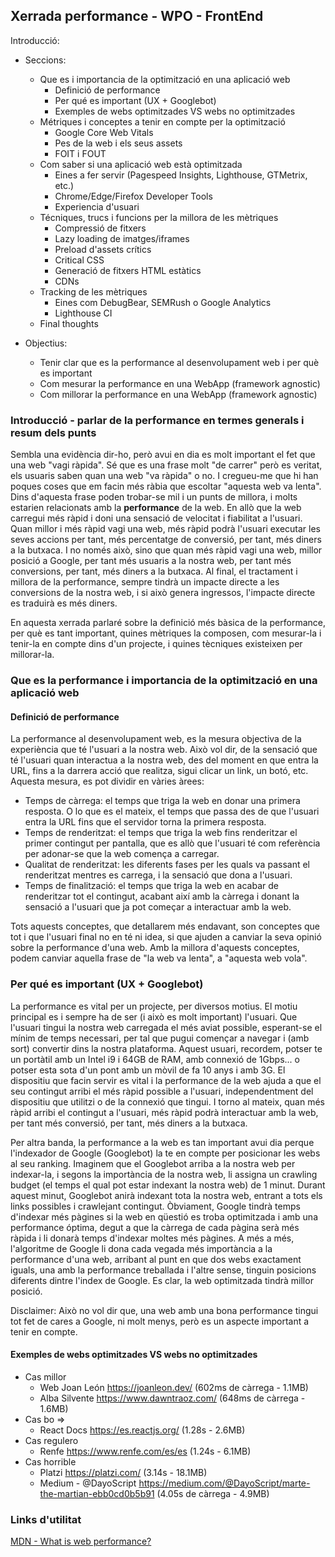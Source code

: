 ## Xerrada performance - WPO - FrontEnd

Introducció:

- Seccions:
  - Que es i importancia de la optimització en una aplicació web
    - Definició de performance
    - Per qué es important (UX + Googlebot)
    - Exemples de webs optimitzades VS webs no optimitzades
  - Métriques i conceptes a tenir en compte per la optimització
    - Google Core Web Vitals
    - Pes de la web i els seus assets
    - FOIT i FOUT
  - Com saber si una aplicació web està optimitzada
    - Eines a fer servir (Pagespeed Insights, Lighthouse, GTMetrix, etc.)
    - Chrome/Edge/Firefox Developer Tools
    - Experiencia d'usuari
  - Técniques, trucs i funcions per la millora de les mètriques
    - Compressió de fitxers
    - Lazy loading de imatges/iframes
    - Preload d'assets crítics
    - Critical CSS
    - Generació de fitxers HTML estàtics
    - CDNs
  - Tracking de les mètriques
    - Eines com DebugBear, SEMRush o Google Analytics
    - Lighthouse CI
  - Final thoughts

- Objectius:
  - Tenir clar que es la performance al desenvolupament web i per què es important
  - Com mesurar la performance en una WebApp (framework agnostic)
  - Com millorar la performance en una WebApp (framework agnostic)


### Introducció - parlar de la performance en termes generals i resum dels punts

Sembla una evidència dir-ho, però avui en dia es molt important el fet que una web "vagi ràpida". Sé que es una frase molt "de carrer" però es veritat, els usuaris saben quan una web "va ràpida" o no. I cregueu-me que hi han poques coses que em facin més ràbia que escoltar "aquesta web va lenta". Dins d'aquesta frase poden trobar-se mil i un punts de millora, i molts estarien relacionats amb la **performance** de la web. En allò que la web carregui més ràpid i doni una sensació de velocitat i fiabilitat a l'usuari. Quan millor i més ràpid vagi una web, més ràpid podrà l'usuari executar les seves accions per tant, més percentatge de conversió, per tant, més diners a la butxaca. I no només això, sino que quan més ràpid vagi una web, millor posició a Google, per tant més usuaris a la nostra web, per tant més conversions, per tant, més diners a la butxaca. Al final, el tractament i millora de la performance, sempre tindrà un impacte directe a les conversions de la nostra web, i si això genera ingressos, l'impacte directe es traduirà es més diners.

En aquesta xerrada parlaré sobre la definició més bàsica de la performance, per què es tant important, quines mètriques la composen, com mesurar-la i tenir-la en compte dins d'un projecte, i quines tècniques existeixen per millorar-la.

### Que es la performance i importancia de la optimització en una aplicació web

#### Definició de performance

La performance al desenvolupament web, es la mesura objectiva de la experiència que té l'usuari a la nostra web. Això vol dir, de la sensació que té l'usuari quan interactua a la nostra web, des del moment en que entra la URL, fins a la darrera acció que realitza, sigui clicar un link, un botó, etc. Aquesta mesura, es pot dividir en vàries àrees:

* Temps de càrrega: el temps que triga la web en donar una primera resposta. O lo que es el mateix, el temps que passa des de que l'usuari entra la URL fins que el servidor torna la primera resposta.
* Temps de renderitzat: el temps que triga la web fins renderitzar el primer contingut per pantalla, que es allò que l'usuari té com referència per adonar-se que la web comença a carregar.
* Qualitat de renderitzat: les diferents fases per les quals va passant el renderitzat mentres es carrega, i la sensació que dona a l'usuari.
* Temps de finalització: el temps que triga la web en acabar de renderitzar tot el contingut, acabant així amb la càrrega i donant la sensació a l'usuari que ja pot começar a interactuar amb la web.

Tots aquests conceptes, que detallarem més endavant, son conceptes que tot i que l'usuari final no en té ni idea, si que ajuden a canviar la seva opinió sobre la performance d'una web. Amb la millora d'aquests conceptes, podem canviar aquella frase de "la web va lenta", a "aquesta web vola".

### Per qué es important (UX + Googlebot)

La performance es vital per un projecte, per diversos motius. El motiu principal es i sempre ha de ser (i això es molt important) l'usuari. Que l'usuari tingui la nostra web carregada el més aviat possible, esperant-se el mínim de temps necessari, per tal que pugui començar a navegar i (amb sort) convertir dins la nostra plataforma. Aquest usuari, recordem, potser te un portàtil amb un Intel i9 i 64GB de RAM, amb connexió de 1Gbps... o potser esta sota d'un pont amb un mòvil de fa 10 anys i amb 3G. El dispositiu que facin servir es vital i la performance de la web ajuda a que el seu contingut arribi el més ràpid possible a l'usuari, independentment del dispositiu que utilitzi o de la connexió que tingui. I torno al mateix, quan més ràpid arribi el contingut a l'usuari, més ràpid podrà interactuar amb la web, per tant més conversió, per tant, més diners a la butxaca.

Per altra banda, la performance a la web es tan important avui dia perque l'indexador de Google (Googlebot) la te en compte per posicionar les webs al seu ranking. Imaginem que el Googlebot arriba a la nostra web per indexar-la, i segons la importància de la nostra web, li assigna un crawling budget (el temps el qual pot estar indexant la nostra web) de 1 minut. Durant aquest minut, Googlebot anirà indexant tota la nostra web, entrant a tots els links possibles i crawlejant contingut. Òbviament, Google tindrà temps d'indexar més pàgines si la web en qüestió es troba optimitzada i amb una performance óptima, degut a que la càrrega de cada pàgina serà més ràpida i li donarà temps d'indexar moltes més pàgines. A més a més, l'algoritme de Google li dona cada vegada més importància a la performance d'una web, arribant al punt en que dos webs exactament iguals, una amb la performance treballada i l'altre sense, tinguin posicions diferents dintre l'index de Google. Es clar, la web optimitzada tindrà millor posició. 

Disclaimer: Això no vol dir que, una web amb una bona performance tingui tot fet de cares a Google, ni molt menys, però es un aspecte important a tenir en compte.

#### Exemples de webs optimitzades VS webs no optimitzades

* Cas millor
    * Web Joan León https://joanleon.dev/ (602ms de càrrega - 1.1MB)
    * Alba Silvente https://www.dawntraoz.com/ (648ms de càrrega - 1.6MB)
* Cas bo =>
    * React Docs https://es.reactjs.org/ (1.28s - 2.6MB)
* Cas regulero
    * Renfe https://www.renfe.com/es/es (1.24s - 6.1MB)
* Cas horrible
    * Platzi https://platzi.com/ (3.14s - 18.1MB)
    * Medium - @DayoScript https://medium.com/@DayoScript/marte-the-martian-ebb0cd0b5b91 (4.05s de càrrega - 4.9MB)

### Links d'utilitat

[MDN - What is web performance?](https://developer.mozilla.org/en-US/docs/Learn/Performance/What_is_web_performance)